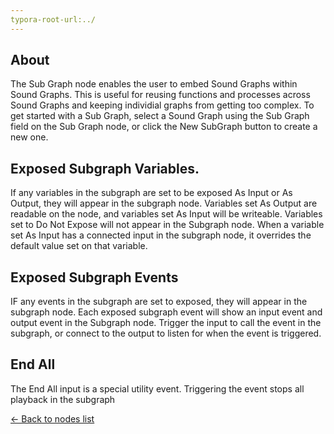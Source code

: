 ```yaml
---
typora-root-url:../
---
```


## About
The Sub Graph node enables the user to embed Sound Graphs within Sound Graphs. This is useful for reusing functions and processes across Sound Graphs and keeping individial graphs from getting too complex. To get started with a Sub Graph, select a Sound Graph using the Sub Graph field on the Sub Graph node, or click the New SubGraph button to create a new one.

## Exposed Subgraph Variables.
If any variables in the subgraph are set to be exposed As Input or As Output, they will appear in the subgraph node. Variables set As Output are readable on the node, and variables set As Input will be writeable. Variables set to Do Not Expose will not appear in the Subgraph node. When a variable set As Input has a connected input in the subgraph node, it overrides the default value set on that variable.

## Exposed Subgraph Events
IF any events in the subgraph are set to exposed, they will appear in the subgraph node. Each exposed subgraph event will show an input event and output event in the Subgraph node. Trigger the input to call the event in the subgraph, or connect to the output to listen for when the event is triggered.

## End All
The End All input is a special utility event. Triggering the event stops all playback in the subgraph

[<- Back to nodes list](Nodes)

